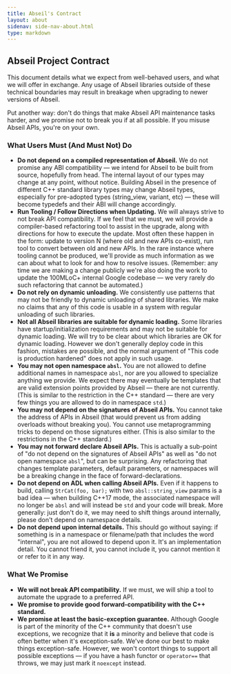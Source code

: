```yaml
---
title: Abseil's Contract
layout: about
sidenav: side-nav-about.html
type: markdown
---
```


## Abseil Project Contract

This document details what we expect from well-behaved users, and what
we will offer in exchange. Any usage of Abseil libraries outside of
these technical boundaries may result in breakage when upgrading to
newer versions of Abseil.  

Put another way: don't do things that make Abseil API maintenance
tasks harder, and we promise not to break you if at all possible. If
you misuse Abseil APIs, you're on your own.

### What Users Must (And Must Not) Do

* **Do not depend on a compiled representation of Abseil.** We do not
  promise any ABI compatibility &mdash; we intend for Abseil to be
  built from source, hopefully from head. The internal layout of our
  types may change at any point, without notice. Building Abseil in
  the presence of different C++ standard library types may change
  Abseil types, especially for pre-adopted types (string_view,
  variant, etc) &mdash; these will become typedefs and their ABI will
  change accordingly.
* **Run Tooling / Follow Directions when Updating.** We will always
  strive to not break API compatibility. If we feel that we must, we
  will provide a compiler-based refactoring tool to assist in the
  upgrade, along with directions for how to execute the update. Most
  often these happen in the form: update to version N (where old and
  new APIs co-exist), run tool to convert between old and new APIs. In
  the rare instance where tooling cannot be produced, we'll provide as
  much information as we can about what to look for and how to resolve
  issues. (Remember: any time we are making a change publicly we're
  also doing the work to update the 100MLoC+ internal Google codebase
  &mdash; we very rarely do such refactoring that cannot be
  automated.)
* **Do not rely on dynamic unloading.** We consistently use patterns
  that may not be friendly to dynamic unloading of shared libraries.
  We make no claims that any of this code is usable in a system with
  regular unloading of such libraries.
* **Not all Abseil libraries are suitable for dynamic loading.** Some
  libraries have startup/initialization requirements and may not be
  suitable for dynamic loading.  We will try to be clear about which
  libraries are OK for dynamic loading. However we don't generally
  deploy code in this fashion, mistakes are possible, and the normal
  argument of "This code is production hardened" does not apply in
  such usage.
* **You may not open namespace `absl`.** You are not allowed to define
  additional names in namespace `absl`, nor are you allowed to
  specialize anything we provide. We expect there may eventually be
  templates that are valid extension points provided by Abseil &mdash;
  there are not currently. (This is similar to the restriction in the
  C++ standard &mdash; there are very few things you are allowed to do
  in namespace `std`.)
* **You may not depend on the signatures of Abseil APIs.** You cannot
  take the address of APIs in Abseil (that would prevent us from
  adding overloads without breaking you). You cannot use
  metaprogramming tricks to depend on those signatures either. (This
  is also similar to the restrictions in the C++ standard.)
* **You may not forward declare Abseil APIs.** This is actually a
  sub-point of "do not depend on the signatures of Abseil APIs" as
  well as "do not open namespace `absl`", but can be surprising. Any
  refactoring that changes template parameters, default parameters, or
  namespaces will be a breaking change in the face of
  forward-declarations.
* **Do not depend on ADL when calling Abseil APIs.** Even if it
  happens to build, calling `StrCat(foo, bar);` with two
  `absl::string_view` params is a bad idea &mdash; when building C++17
  mode, the associated namespace will no longer be `absl` and will
  instead be `std` and your code will break.  More generally: just
  don't do it, we may need to shift things around internally, please
  don't depend on namespace details.
* **Do not depend upon internal details.** This should go without
  saying: if something is in a namespace or filename/path that
  includes the word "internal", you are not allowed to depend upon it.
  It's an implementation  detail. You cannot friend it, you cannot
  include it, you cannot mention it or refer to it in any way.

### What We Promise

* **We will not break API compatibility.** If we must, we will ship a
  tool to automate the upgrade to a preferred API.
* **We promise to provide good forward-compatibility with the C++
  standard.**
* **We promise at least the basic-exception guarantee.** Although
  Google is part of the minority of the C++ community that doesn't use
  exceptions, we recognize that it **is** a minority and believe that
  code is often better when it's exception-safe. We've done our best
  to make things exception-safe. However, we won't contort things to
  support all possible exceptions &mdash; if you have a hash functor
  or `operator==` that throws, we may just mark it `noexcept` instead.